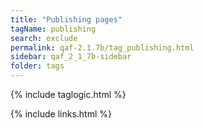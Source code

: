 ```yaml
---
title: "Publishing pages"
tagName: publishing
search: exclude
permalink: qaf-2.1.7b/tag_publishing.html
sidebar: qaf_2_1_7b-sidebar
folder: tags
---
```

{% include taglogic.html %}

{% include links.html %}
